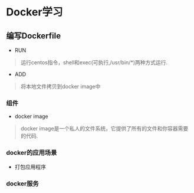 # Docker学习

## 编写Dockerfile
- RUN     
> 运行centos指令，shell和exec(可执行,/usr/bin/\*)两种方式运行.

- ADD
> 将本地文件拷贝到docker image中


### 组件
- docker image    
> docker image是一个私人的文件系统，它提供了所有的文件和你容器需要的代码.

### docker的应用场景
- 打包应用程序

### docker服务